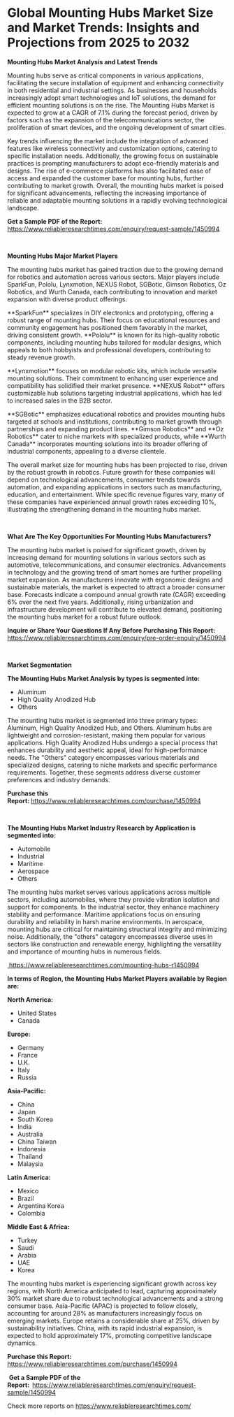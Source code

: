 <p><h1>Global Mounting Hubs Market Size and Market Trends: Insights and Projections from 2025 to 2032</h1></p><p><strong>Mounting Hubs Market Analysis and Latest Trends</strong></p>
<p><p>Mounting hubs serve as critical components in various applications, facilitating the secure installation of equipment and enhancing connectivity in both residential and industrial settings. As businesses and households increasingly adopt smart technologies and IoT solutions, the demand for efficient mounting solutions is on the rise. The Mounting Hubs Market is expected to grow at a CAGR of 7.1% during the forecast period, driven by factors such as the expansion of the telecommunications sector, the proliferation of smart devices, and the ongoing development of smart cities.</p><p>Key trends influencing the market include the integration of advanced features like wireless connectivity and customization options, catering to specific installation needs. Additionally, the growing focus on sustainable practices is prompting manufacturers to adopt eco-friendly materials and designs. The rise of e-commerce platforms has also facilitated ease of access and expanded the customer base for mounting hubs, further contributing to market growth. Overall, the mounting hubs market is poised for significant advancements, reflecting the increasing importance of reliable and adaptable mounting solutions in a rapidly evolving technological landscape.</p></p>
<p><strong>Get a Sample PDF of the Report:&nbsp;</strong> <a href="https://www.reliableresearchtimes.com/enquiry/request-sample/1450994?utm_campaign=3114&utm_medium=2&utm_source=Github&utm_content=ia&utm_term=06032025&utm_id=mounting-hubs">https://www.reliableresearchtimes.com/enquiry/request-sample/1450994</a></p>
<p>&nbsp;</p>
<p><strong>Mounting Hubs Major Market Players</strong></p>
<p><p>The mounting hubs market has gained traction due to the growing demand for robotics and automation across various sectors. Major players include SparkFun, Pololu, Lynxmotion, NEXUS Robot, SGBotic, Gimson Robotics, Oz Robotics, and Wurth Canada, each contributing to innovation and market expansion with diverse product offerings.</p><p>**SparkFun** specializes in DIY electronics and prototyping, offering a robust range of mounting hubs. Their focus on educational resources and community engagement has positioned them favorably in the market, driving consistent growth. **Pololu** is known for its high-quality robotic components, including mounting hubs tailored for modular designs, which appeals to both hobbyists and professional developers, contributing to steady revenue growth.</p><p>**Lynxmotion** focuses on modular robotic kits, which include versatile mounting solutions. Their commitment to enhancing user experience and compatibility has solidified their market presence. **NEXUS Robot** offers customizable hub solutions targeting industrial applications, which has led to increased sales in the B2B sector.</p><p>**SGBotic** emphasizes educational robotics and provides mounting hubs targeted at schools and institutions, contributing to market growth through partnerships and expanding product lines. **Gimson Robotics** and **Oz Robotics** cater to niche markets with specialized products, while **Wurth Canada** incorporates mounting solutions into its broader offering of industrial components, appealing to a diverse clientele.</p><p>The overall market size for mounting hubs has been projected to rise, driven by the robust growth in robotics. Future growth for these companies will depend on technological advancements, consumer trends towards automation, and expanding applications in sectors such as manufacturing, education, and entertainment. While specific revenue figures vary, many of these companies have experienced annual growth rates exceeding 10%, illustrating the strengthening demand in the mounting hubs market.</p></p>
<p>&nbsp;</p>
<p><strong>What Are The Key Opportunities For Mounting Hubs Manufacturers?</strong></p>
<p><p>The mounting hubs market is poised for significant growth, driven by increasing demand for mounting solutions in various sectors such as automotive, telecommunications, and consumer electronics. Advancements in technology and the growing trend of smart homes are further propelling market expansion. As manufacturers innovate with ergonomic designs and sustainable materials, the market is expected to attract a broader consumer base. Forecasts indicate a compound annual growth rate (CAGR) exceeding 6% over the next five years. Additionally, rising urbanization and infrastructure development will contribute to elevated demand, positioning the mounting hubs market for a robust future outlook.</p></p>
<p><strong>Inquire or Share Your Questions If Any Before Purchasing This Report:</strong> <a href="https://www.reliableresearchtimes.com/enquiry/pre-order-enquiry/1450994?utm_campaign=3114&utm_medium=2&utm_source=Github&utm_content=ia&utm_term=06032025&utm_id=mounting-hubs">https://www.reliableresearchtimes.com/enquiry/pre-order-enquiry/1450994</a></p>
<p>&nbsp;</p>
<p><strong>Market Segmentation</strong></p>
<p><strong>The Mounting Hubs Market Analysis by types is segmented into:</strong></p>
<p><ul><li>Aluminum</li><li>High Quality Anodized Hub</li><li>Others</li></ul></p>
<p><p>The mounting hubs market is segmented into three primary types: Aluminum, High Quality Anodized Hub, and Others. Aluminum hubs are lightweight and corrosion-resistant, making them popular for various applications. High Quality Anodized Hubs undergo a special process that enhances durability and aesthetic appeal, ideal for high-performance needs. The "Others" category encompasses various materials and specialized designs, catering to niche markets and specific performance requirements. Together, these segments address diverse customer preferences and industry demands.</p></p>
<p><strong>Purchase this Report:&nbsp;</strong><a href="https://www.reliableresearchtimes.com/purchase/1450994?utm_campaign=3114&utm_medium=2&utm_source=Github&utm_content=ia&utm_term=06032025&utm_id=mounting-hubs">https://www.reliableresearchtimes.com/purchase/1450994</a></p>
<p>&nbsp;</p>
<p><strong>The Mounting Hubs Market Industry Research by Application is segmented into:</strong></p>
<p><ul><li>Automobile</li><li>Industrial</li><li>Maritime</li><li>Aerospace</li><li>Others</li></ul></p>
<p><p>The mounting hubs market serves various applications across multiple sectors, including automobiles, where they provide vibration isolation and support for components. In the industrial sector, they enhance machinery stability and performance. Maritime applications focus on ensuring durability and reliability in harsh marine environments. In aerospace, mounting hubs are critical for maintaining structural integrity and minimizing noise. Additionally, the "others" category encompasses diverse uses in sectors like construction and renewable energy, highlighting the versatility and importance of mounting hubs in numerous fields.</p></p>
<p><a href="https://www.reliableresearchtimes.com/mounting-hubs-r1450994?utm_campaign=3114&utm_medium=2&utm_source=Github&utm_content=ia&utm_term=06032025&utm_id=mounting-hubs">&nbsp;https://www.reliableresearchtimes.com/mounting-hubs-r1450994</a></p>
<p><strong>In terms of Region, the Mounting Hubs Market Players available by Region are:</strong></p>
<p>
    <p> <strong> North America: </strong>
        <ul>
            <li>United States</li>
            <li>Canada</li>
        </ul>
        </p> 
    <p> <strong> Europe: </strong>
        <ul>
            <li>Germany</li>
            <li>France</li>
            <li>U.K.</li>
            <li>Italy</li>
            <li>Russia</li>
        </ul>
        </p> 
    <p> <strong> Asia-Pacific: </strong>
        <ul>
            <li>China</li>
            <li>Japan</li>
            <li>South Korea</li>
            <li>India</li>
            <li>Australia</li>
            <li>China Taiwan</li>
            <li>Indonesia</li>
            <li>Thailand</li>
            <li>Malaysia</li>
        </ul>
        </p> 
    <p> <strong> Latin America: </strong>
        <ul>
            <li>Mexico</li>
            <li>Brazil</li>
            <li>Argentina Korea</li>
            <li>Colombia</li>
        </ul>
        </p> 
    <p> <strong> Middle East & Africa: </strong>
        <ul>
            <li>Turkey</li>
            <li>Saudi</li>
            <li>Arabia</li>
            <li>UAE</li>
            <li>Korea</li>
        </ul>
    </p>
    </p>
<p><p>The mounting hubs market is experiencing significant growth across key regions, with North America anticipated to lead, capturing approximately 30% market share due to robust technological advancements and a strong consumer base. Asia-Pacific (APAC) is projected to follow closely, accounting for around 28% as manufacturers increasingly focus on emerging markets. Europe retains a considerable share at 25%, driven by sustainability initiatives. China, with its rapid industrial expansion, is expected to hold approximately 17%, promoting competitive landscape dynamics.</p></p>
<p><strong>Purchase this Report: </strong><a href="https://www.reliableresearchtimes.com/purchase/1450994?utm_campaign=3114&utm_medium=2&utm_source=Github&utm_content=ia&utm_term=06032025&utm_id=mounting-hubs">https://www.reliableresearchtimes.com/purchase/1450994</a></p>
<p>&nbsp;<strong>Get a Sample PDF of the Report:&nbsp;&nbsp;</strong><a href="https://www.reliableresearchtimes.com/enquiry/request-sample/1450994?utm_campaign=3114&utm_medium=2&utm_source=Github&utm_content=ia&utm_term=06032025&utm_id=mounting-hubs">https://www.reliableresearchtimes.com/enquiry/request-sample/1450994</a></p>
<p><strong></strong></p>
<p>Check more reports on <a href="https://www.reliableresearchtimes.com/?utm_campaign=3114&utm_medium=2&utm_source=Github&utm_content=ia&utm_term=06032025&utm_id=mounting-hubs">https://www.reliableresearchtimes.com/</a></p>